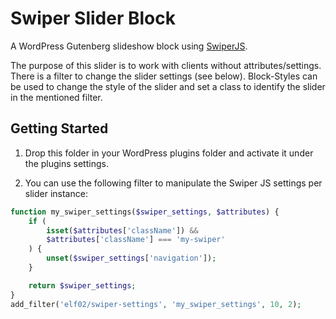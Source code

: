 # Swiper Slider Block

A WordPress Gutenberg slideshow block using [SwiperJS](https://swiperjs.com/).

The purpose of this slider is to work with clients without attributes/settings. There is a filter to change the slider settings (see below). Block-Styles can be used to change the style of the slider and set a class to identify the slider in the mentioned filter.

## Getting Started

1. Drop this folder in your WordPress plugins folder and activate it under the plugins settings.

2. You can use the following filter to manipulate the Swiper JS settings per slider instance:

```php
function my_swiper_settings($swiper_settings, $attributes) {
    if (
		isset($attributes['className']) &&
		$attributes['className'] === 'my-swiper'
	) {
        unset($swiper_settings['navigation']);
    }

    return $swiper_settings;
}
add_filter('elf02/swiper-settings', 'my_swiper_settings', 10, 2);
```
